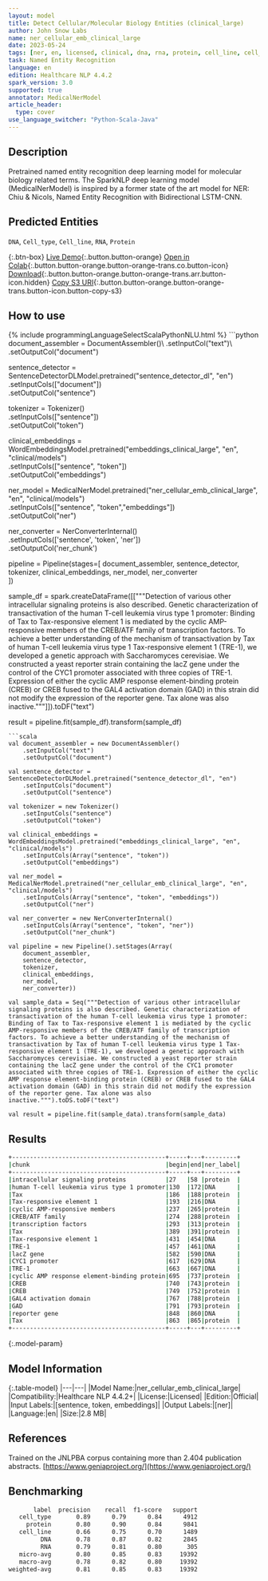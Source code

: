 ```yaml
---
layout: model
title: Detect Cellular/Molecular Biology Entities (clinical_large)
author: John Snow Labs
name: ner_cellular_emb_clinical_large
date: 2023-05-24
tags: [ner, en, licensed, clinical, dna, rna, protein, cell_line, cell_type]
task: Named Entity Recognition
language: en
edition: Healthcare NLP 4.4.2
spark_version: 3.0
supported: true
annotator: MedicalNerModel
article_header:
  type: cover
use_language_switcher: "Python-Scala-Java"
---
```


## Description

Pretrained named entity recognition deep learning model for molecular biology related terms. The SparkNLP deep learning model (MedicalNerModel) is inspired by a former state of the art model for NER: Chiu & Nicols, Named Entity Recognition with Bidirectional LSTM-CNN.

## Predicted Entities

`DNA`, `Cell_type`, `Cell_line`, `RNA`, `Protein`

{:.btn-box}
[Live Demo](https://demo.johnsnowlabs.com/healthcare/NER_CELLULAR/){:.button.button-orange}
[Open in Colab](https://colab.research.google.com/github/JohnSnowLabs/spark-nlp-workshop/blob/master/tutorials/streamlit_notebooks/healthcare/NER_CELLULAR.ipynb){:.button.button-orange.button-orange-trans.co.button-icon}
[Download](https://s3.amazonaws.com/auxdata.johnsnowlabs.com/clinical/models/ner_cellular_emb_clinical_large_en_4.4.2_3.0_1684920548062.zip){:.button.button-orange.button-orange-trans.arr.button-icon.hidden}
[Copy S3 URI](s3://auxdata.johnsnowlabs.com/clinical/models/ner_cellular_emb_clinical_large_en_4.4.2_3.0_1684920548062.zip){:.button.button-orange.button-orange-trans.button-icon.button-copy-s3}

## How to use



<div class="tabs-box" markdown="1">
{% include programmingLanguageSelectScalaPythonNLU.html %}
```python
document_assembler = DocumentAssembler()\
    .setInputCol("text")\
    .setOutputCol("document")

sentence_detector = SentenceDetectorDLModel.pretrained("sentence_detector_dl", "en")\
    .setInputCols(["document"])\
    .setOutputCol("sentence")

tokenizer = Tokenizer()\
    .setInputCols(["sentence"])\
    .setOutputCol("token")

clinical_embeddings = WordEmbeddingsModel.pretrained("embeddings_clinical_large", "en", "clinical/models")\
    .setInputCols(["sentence", "token"])\
    .setOutputCol("embeddings")

ner_model = MedicalNerModel.pretrained("ner_cellular_emb_clinical_large", "en", "clinical/models")\
    .setInputCols(["sentence", "token","embeddings"])\
    .setOutputCol("ner")

ner_converter = NerConverterInternal()\
    .setInputCols(['sentence', 'token', 'ner'])\
    .setOutputCol('ner_chunk')

pipeline = Pipeline(stages=[
    document_assembler, 
    sentence_detector,
    tokenizer,
    clinical_embeddings,
    ner_model,
    ner_converter   
    ])

sample_df = spark.createDataFrame([["""Detection of various other intracellular signaling proteins is also described. Genetic characterization of transactivation of the human T-cell leukemia virus type 1 promoter: Binding of Tax to Tax-responsive element 1 is mediated by the cyclic AMP-responsive members of the CREB/ATF family of transcription factors. To achieve a better understanding of the mechanism of transactivation by Tax of human T-cell leukemia virus type 1 Tax-responsive element 1 (TRE-1), we developed a genetic approach with Saccharomyces cerevisiae. We constructed a yeast reporter strain containing the lacZ gene under the control of the CYC1 promoter associated with three copies of TRE-1. Expression of either the cyclic AMP response element-binding protein (CREB) or CREB fused to the GAL4 activation domain (GAD) in this strain did not modify the expression of the reporter gene. Tax alone was also inactive."""]]).toDF("text")

result = pipeline.fit(sample_df).transform(sample_df)
```
```scala
val document_assembler = new DocumentAssembler()
    .setInputCol("text")
    .setOutputCol("document")

val sentence_detector = SentenceDetectorDLModel.pretrained("sentence_detector_dl", "en")
    .setInputCols("document")
    .setOutputCol("sentence")

val tokenizer = new Tokenizer()
    .setInputCols("sentence")
    .setOutputCol("token")

val clinical_embeddings = WordEmbeddingsModel.pretrained("embeddings_clinical_large", "en", "clinical/models")
    .setInputCols(Array("sentence", "token"))
    .setOutputCol("embeddings")

val ner_model = MedicalNerModel.pretrained("ner_cellular_emb_clinical_large", "en", "clinical/models")
    .setInputCols(Array("sentence", "token", "embeddings"))
    .setOutputCol("ner")

val ner_converter = new NerConverterInternal()
    .setInputCols(Array("sentence", "token", "ner"))
    .setOutputCol("ner_chunk")

val pipeline = new Pipeline().setStages(Array(
    document_assembler, 
    sentence_detector,
    tokenizer,
    clinical_embeddings,
    ner_model,
    ner_converter))

val sample_data = Seq("""Detection of various other intracellular signaling proteins is also described. Genetic characterization of transactivation of the human T-cell leukemia virus type 1 promoter: Binding of Tax to Tax-responsive element 1 is mediated by the cyclic AMP-responsive members of the CREB/ATF family of transcription factors. To achieve a better understanding of the mechanism of transactivation by Tax of human T-cell leukemia virus type 1 Tax-responsive element 1 (TRE-1), we developed a genetic approach with Saccharomyces cerevisiae. We constructed a yeast reporter strain containing the lacZ gene under the control of the CYC1 promoter associated with three copies of TRE-1. Expression of either the cyclic AMP response element-binding protein (CREB) or CREB fused to the GAL4 activation domain (GAD) in this strain did not modify the expression of the reporter gene. Tax alone was also inactive.""").toDS.toDF("text")

val result = pipeline.fit(sample_data).transform(sample_data)
```
</div>

## Results

```bash
+-------------------------------------------+-----+---+---------+
|chunk                                      |begin|end|ner_label|
+-------------------------------------------+-----+---+---------+
|intracellular signaling proteins           |27   |58 |protein  |
|human T-cell leukemia virus type 1 promoter|130  |172|DNA      |
|Tax                                        |186  |188|protein  |
|Tax-responsive element 1                   |193  |216|DNA      |
|cyclic AMP-responsive members              |237  |265|protein  |
|CREB/ATF family                            |274  |288|protein  |
|transcription factors                      |293  |313|protein  |
|Tax                                        |389  |391|protein  |
|Tax-responsive element 1                   |431  |454|DNA      |
|TRE-1                                      |457  |461|DNA      |
|lacZ gene                                  |582  |590|DNA      |
|CYC1 promoter                              |617  |629|DNA      |
|TRE-1                                      |663  |667|DNA      |
|cyclic AMP response element-binding protein|695  |737|protein  |
|CREB                                       |740  |743|protein  |
|CREB                                       |749  |752|protein  |
|GAL4 activation domain                     |767  |788|protein  |
|GAD                                        |791  |793|protein  |
|reporter gene                              |848  |860|DNA      |
|Tax                                        |863  |865|protein  |
+-------------------------------------------+-----+---+---------+
```

{:.model-param}
## Model Information

{:.table-model}
|---|---|
|Model Name:|ner_cellular_emb_clinical_large|
|Compatibility:|Healthcare NLP 4.4.2+|
|License:|Licensed|
|Edition:|Official|
|Input Labels:|[sentence, token, embeddings]|
|Output Labels:|[ner]|
|Language:|en|
|Size:|2.8 MB|

## References

Trained on the JNLPBA corpus containing more than 2.404 publication abstracts. [https://www.geniaproject.org/](https://www.geniaproject.org/)

## Benchmarking

```bash
       label  precision    recall  f1-score   support
   cell_type       0.89      0.79      0.84      4912
     protein       0.80      0.90      0.84      9841
   cell_line       0.66      0.75      0.70      1489
         DNA       0.78      0.87      0.82      2845
         RNA       0.79      0.81      0.80       305
   micro-avg       0.80      0.85      0.83     19392
   macro-avg       0.78      0.82      0.80     19392
weighted-avg       0.81      0.85      0.83     19392
```